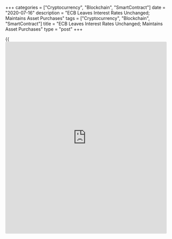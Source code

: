 +++
categories = ["Cryptocurrency", "Blockchain", "SmartContract"]
date = "2020-07-16"
description = "ECB Leaves Interest Rates Unchanged; Maintains Asset Purchases"
tags = ["Cryptocurrency", "Blockchain", "SmartContract"]
title = "ECB Leaves Interest Rates Unchanged; Maintains Asset Purchases"
type = "post"
+++

{{<iframe id="large-banner" src="https://www.bounty.group/#slide=16.0" width="100%" height="600" scrolling="no" style="border: 0px solid rgb(216, 221, 230); border-radius: 3px;">}}

The European Central Bank on Thursday left its key interest rates and
the size of asset purchases unchanged as [policy](https://www.fintechee.com/policy/)makers weigh the effect
of the previous actions.

The main refi rate was left unchanged at a record low zero and the
deposit rate at -0.50 percent, in line with economists' expectations.

The lending rate was kept at 0.25 percent as expected.

"The Governing Council expects the key ECB interest rates to remain at
their present or lower levels until it has seen the inflation outlook
robustly converge to a level sufficiently close to, but below, 2% within
its projection horizon, and such convergence has been consistently
reflected in underlying inflation dynamics," the bank said.

The ECB also said it will continue its purchases under the pandemic
emergency purchase programme (PEPP) with a total envelope of EUR 1,350
billion.

"These purchases contribute to easing the overall monetary [policy](https://www.fintechee.com/policy/)
stance, thereby helping to offset the pandemic-related downward shift in
the projected path of inflation...," the central bank said.

"This allows the Governing Council to effectively stave off risks to the
smooth transmission of monetary [policy](https://www.fintechee.com/policy/)."

Further, the bank said the net purchases under the asset purchase
programme (APP) will continue at a monthly pace of EUR 20 billion,
together with the purchases under the additional EUR 120 billion
temporary envelope until the end of the year.

For comments and feedback [contact](https://www.playgroundfx.com/contact/): editorial@rtt[news](https://www.letsplayfx.com/blog/forex-news-website/).com

[Economic News][1]

 **What parts of the world are seeing the best (and worst) economic
performances lately? Click[here][2] to check out our [Econ Scorecard][2]
and find out! See up-to-the-moment [ranking](https://www.playgroundfx.com/blog/crypto-exchange-ranking/)s for the best and worst
performers in [GDP][3], [unemployment rate][4], [inflation][5] and much
more.**

   1. www.rtt[news](https://www.letsplayfx.com/blog/forex-news-website/).com/Content/EconomicNews.aspx
   2. www.rtt[news](https://www.letsplayfx.com/blog/forex-news-website/).com/economic-scorecard/world-rank/industrial-production/highest-performance.aspx
   3. www.rtt[news](https://www.letsplayfx.com/blog/forex-news-website/).com/economic-scorecard/world-rank/GDP/highest-performance.aspx
   4. www.rtt[news](https://www.letsplayfx.com/blog/forex-news-website/).com/economic-scorecard/world-rank/unemployment-rate/lowest-performance.aspx
   5. www.rtt[news](https://www.letsplayfx.com/blog/forex-news-website/).com/economic-scorecard/world-rank/CPI/highest-performance.aspx